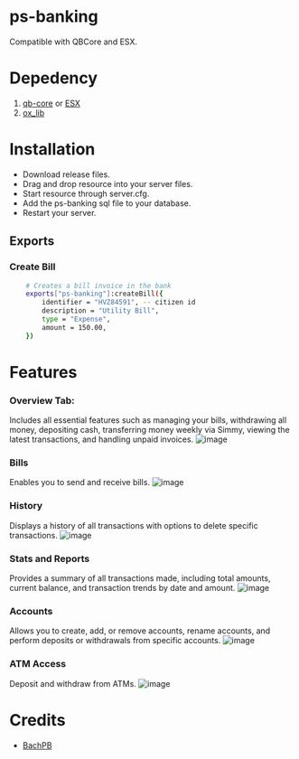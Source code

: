 # ps-banking
Compatible with QBCore and ESX.

# Depedency
1. [qb-core](https://github.com/qbcore-framework/qb-core) or [ESX](https://github.com/esx-framework)
2. [ox_lib](https://github.com/overextended/ox_lib)

# Installation
* Download release files.
* Drag and drop resource into your server files.
* Start resource through server.cfg.
* Add the ps-banking sql file to your database.
* Restart your server.

## Exports

### Create Bill
```bash
    # Creates a bill invoice in the bank
    exports["ps-banking"]:createBill({
        identifier = "HVZ84591", -- citizen id
        description = "Utility Bill", 
        type = "Expense",
        amount = 150.00,
    })
```

# Features
### Overview Tab:
Includes all essential features such as managing your bills, withdrawing all money, depositing cash, transferring money weekly via Simmy, viewing the latest transactions, and handling unpaid invoices.
![image](https://github.com/user-attachments/assets/7f22afa7-f4d8-427a-b9eb-42ef8b660801)

### Bills
Enables you to send and receive bills.
![image](https://github.com/user-attachments/assets/6d51ffb3-992c-4032-986c-c033c694302a)

### History
Displays a history of all transactions with options to delete specific transactions.
![image](https://github.com/user-attachments/assets/7beabc27-304a-402b-89e4-7d338140e498)

### Stats and Reports
Provides a summary of all transactions made, including total amounts, current balance, and transaction trends by date and amount.
![image](https://github.com/user-attachments/assets/879f0a59-818d-4a4e-a204-c1be4fc22057)

### Accounts
Allows you to create, add, or remove accounts, rename accounts, and perform deposits or withdrawals from specific accounts.
![image](https://github.com/user-attachments/assets/3ec1d109-1346-4148-aa17-f869972f2001)

### ATM Access
Deposit and withdraw from ATMs.
![image](https://github.com/user-attachments/assets/49c135aa-295c-40ed-aa15-962a939e36ae)

# Credits
* [BachPB](https://github.com/BachPB)
